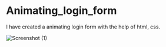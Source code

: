 # Animating_login_form
I have created a animating login form with the help of html, css.


![Screenshot (1)](https://github.com/Ritiksinghchauhan/Animating_login_form/assets/101491702/aa9fb391-bc5c-4c93-a1f2-506029e39e2d)
